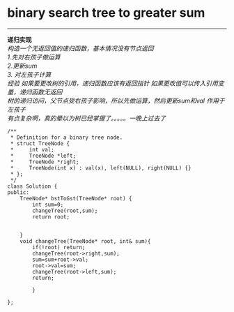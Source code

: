 # binary search tree to greater sum  
----
**递归实现**  
*构造一个无返回值的递归函数，基本情况没有节点返回</br> 1.先对右孩子做运算 </br> 2.更新sum </br>3. 对左孩子计算*  
*经验 如果要更改树的引用，递归函数应该有返回指针 如果更改值可以传入引用变量，递归函数无返回*  
*树的递归访问，父节点受右孩子影响，所以先做运算，然后更新sum和val 作用于左孩子*  
*有点复杂啊，真的晕以为树已经掌握了。。。。。一晚上过去了*
```
/**
 * Definition for a binary tree node.
 * struct TreeNode {
 *     int val;
 *     TreeNode *left;
 *     TreeNode *right;
 *     TreeNode(int x) : val(x), left(NULL), right(NULL) {}
 * };
 */
class Solution {
public:
    TreeNode* bstToGst(TreeNode* root) {
        int sum=0;
        changeTree(root,sum);
        return root;
            
        
    }
    void changeTree(TreeNode* root, int& sum){
        if(!root) return;
        changeTree(root->right,sum);
        sum=sum+root->val;
        root->val=sum;
        changeTree(root->left,sum);
        return;
        
        }
    
};
```
